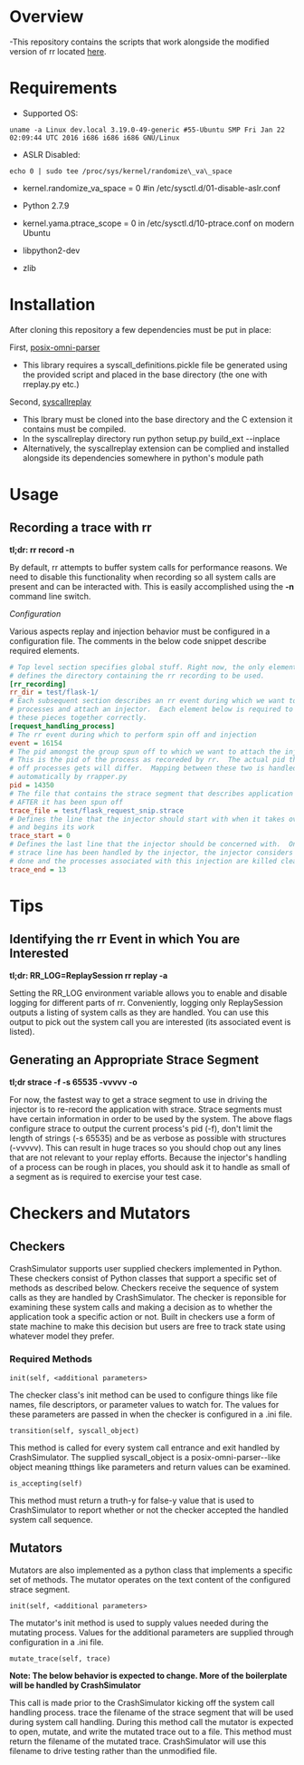 # Overview

-This repository contains the scripts that work alongside the modified version of rr located [here](https://github.com/pkmoore/rr).

# Requirements

* Supported OS:

```
uname -a Linux dev.local 3.19.0-49-generic #55-Ubuntu SMP Fri Jan 22 02:09:44 UTC 2016 i686 i686 i686 GNU/Linux
```

* ASLR Disabled:

```
echo 0 | sudo tee /proc/sys/kernel/randomize\_va\_space
```

* kernel.randomize\_va\_space = 0 #in /etc/sysctl.d/01-disable-aslr.conf

* Python 2.7.9

* kernel.yama.ptrace\_scope = 0  in /etc/sysctl.d/10-ptrace.conf on modern Ubuntu

* libpython2-dev

* zlib

# Installation

After cloning this repository a few dependencies must be put in place:

First, [posix-omni-parser](http://github.com/pkmoore/posix-omni-parser)
*  This library requires a syscall\_definitions.pickle file be generated using
   the provided script and placed in the base directory (the one with rreplay.py
   etc.)

Second, [syscallreplay](http://github.com/pkmoore/syscallreplay)
* This lbrary must be cloned into the base directory and the C extension it
  contains must be compiled.
* In the syscallreplay directory run python setup.py build\_ext --inplace
* Alternatively, the syscallreplay extension can be complied and installed
  alongside its dependencies somewhere in python's module path


# Usage

## Recording a trace with rr

**tl;dr: rr record -n <command to record>**

By default, rr attempts to buffer system calls for performance reasons.  We need
to disable this functionality when recording so all system calls are present and
can be interacted with.  This is easily accomplished using the **-n** command
line switch.

*Configuration*

Various aspects replay and injection behavior must be configured in a
configuration file.  The comments in the below code snippet describe required
elements.

```ini
# Top level section specifies global stuff. Right now, the only element in use
# defines the directory containing the rr recording to be used.
[rr_recording]
rr_dir = test/flask-1/
# Each subsequent section describes an rr event during which we want to spin off
# processes and attach an injector.  Each element below is required to tie all
# these pieces together correctly.
[request_handling_process]
# The rr event during which to perform spin off and injection
event = 16154
# The pid amongst the group spun off to which we want to attach the injector.
# This is the pid of the process as recoreded by rr.  The actual pid the spun
# off processes gets will differ.  Mapping between these two is handled
# automatically by rrapper.py
pid = 14350
# The file that contains the strace segment that describes application behavior
# AFTER it has been spun off
trace_file = test/flask_request_snip.strace
# Defines the line that the injector should start with when it takes over for rr
# and begins its work
trace_start = 0
# Defines the last line that the injector should be concerned with.  Once this
# strace line has been handled by the injector, the injector considers its work
# done and the processes associated with this injection are killed cleaned up.
trace_end = 13
```


# Tips

## Identifying the rr Event in which You are Interested

**tl;dr: RR_LOG=ReplaySession rr replay -a**

Setting the RR_LOG environment variable allows you to enable and disable logging
for different parts of rr.  Conveniently, logging only ReplaySession outputs a
listing of system calls as they are handled.  You can use this output to pick
out the system call you are interested (its associated event is listed).

## Generating an Appropriate Strace Segment

**tl;dr strace -f -s 65535 -vvvvv -o <filename> <command>**

For now, the fastest way to get a strace segment to use in driving the injector
is to re-record the application with strace.  Strace segments must have certain
information in order to be used by the system.  The above flags configure strace
to output the current process's pid (-f), don't limit the length of strings (-s
65535) and be as verbose as possible with structures (-vvvvv).  This can result
in huge traces so you should chop out any lines that are not relevant to your
replay efforts.  Because the injector's handling of a process can be rough in
places, you should ask it to handle as small of a segment as is required to
exercise your test case.


# Checkers and Mutators

## Checkers

CrashSimulator supports user supplied checkers implemented in Python.  These
checkers consist of Python classes that support a specific set of methods as
described below.  Checkers receive the sequence of system calls as they are
handled by CrashSimulator.  The checker is reponsible for examining these system
calls and making a decision as to whether the application took a specific action
or not.  Built in checkers use a form of state machine to make this decision but
users are free to track state using whatever model they prefer.

### Required Methods

```
init(self, <additional parameters>
```

The checker class's init method can be used to configure things like file names,
file descriptors, or parameter values to watch for.  The values for these
parameters are passed in when the checker is configured in a .ini file.


```
transition(self, syscall_object)
```

This method is called for every system call entrance and exit handled by
CrashSimulator.  The supplied syscall_object is a posix-omni-parser--like object
meaning tthings like parameters and return values can be examined.


```
is_accepting(self)
```

This method must return a truth-y for false-y value that is used to
CrashSimulator to report whether or not the checker accepted the handled system
call sequence.

## Mutators

Mutators are also implemented as a python class that implements a specific set
of methods.  The mutator operates on the text content of the configured strace
segment.


```
init(self, <additional parameters>
```

The mutator's init method is used to supply values needed during the mutating
process.  Values for the additional parameters are supplied through
configuration in a .ini file.


```
mutate_trace(self, trace)
```

__Note:  The below behavior is expected to change.  More of the boilerplate will
be handled by CrashSimulator__

This call is made prior to the CrashSimulator kicking off the system call
handling process.  trace the filename of the strace segment that will be used
during system call handling.  During this method call the mutator is expected to
open, mutate, and write the mutated trace out to a file.  This method must
return the filename of the mutated trace.  CrashSimulator will use this filename
to drive testing rather than the unmodified file.


